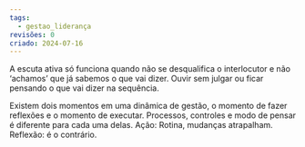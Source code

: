 ```yaml
---
tags:
  - gestao_liderança
revisões: 0
criado: 2024-07-16
---
```

A escuta ativa só funciona quando não se desqualifica o interlocutor e não ‘achamos’ que já sabemos o que vai dizer. Ouvir sem julgar ou ficar pensando o que vai dizer na sequência.

Existem dois momentos em uma dinâmica de gestão, o momento de fazer reflexões e o momento de executar. Processos, controles e modo de pensar é diferente para cada uma delas. Ação: Rotina, mudanças atrapalham. Reflexão: é o contrário.